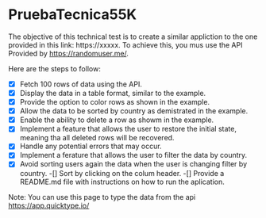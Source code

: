 # PruebaTecnica55K
The objective of this technical test is to create a similar appliction to the one provided in this link:
https://xxxxx. To achieve this, you mus use the API Provided by https://randomuser.me/.

Here are the steps to follow:

-[x] Fetch 100 rows of data using the API.
-[x] Display the data in a table format, similar to the example.
-[x] Provide the option to color rows as shown in the example.
-[x] Allow the data to be sorted by country as demistrated in the example.
-[x] Enable the ability to delete a row as showm in the example.
-[x] Implement a feature that allows the user to restore the initial state, meaning tha all deleted rows will
    be recovered.
-[x] Handle any potential errors that may occur.
-[x] Implement a ferature that allows the user to filter the data by country.
-[x] Avoid sorting users again the data when the user is changing filter by country.
-[] Sort by clicking on the colum header.
-[] Provide a README.md file with instructions on how to run the aplication.

Note:
You can use this page to type the data
from the api
https://app.quicktype.io/ 

